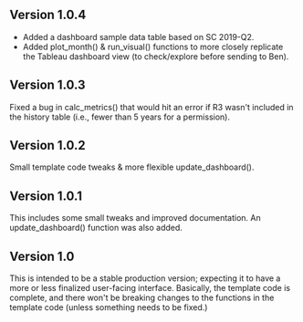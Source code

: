 
## Version 1.0.4

- Added a dashboard sample data table based on SC 2019-Q2.
- Added plot_month() & run_visual() functions to more closely replicate the Tableau dashboard view (to check/explore before sending to Ben).

## Version 1.0.3

Fixed a bug in calc_metrics() that would hit an error if R3 wasn't included in the history table (i.e., fewer than 5 years for a permission).

## Version 1.0.2

Small template code tweaks & more flexible update_dashboard().

## Version 1.0.1

This includes some small tweaks and improved documentation. An update_dashboard() function was also added.

## Version 1.0

This is intended to be a stable production version; expecting it to have a more or less finalized user-facing interface. Basically, the template code is complete, and there won't be breaking changes to the functions in the template code (unless something needs to be fixed.)

